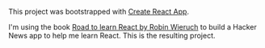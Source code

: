 This project was bootstrapped with [Create React App](https://github.com/facebookincubator/create-react-app).

I'm using the book [Road to learn React by Robin Wieruch](https://leanpub.com/the-road-to-learn-react) to build a Hacker News app to help me learn React.  This is the resulting project.